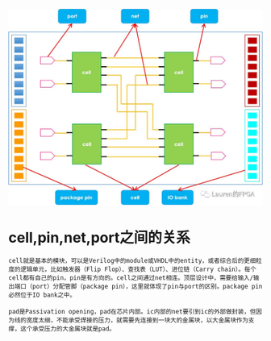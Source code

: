 ![image](https://github.com/TMeatlazijiding/On_the_way/blob/main/ic%E5%B0%8F%E7%AB%99/image/7jhkow1md1.jpeg)
# cell,pin,net,port之间的关系
~~~
cell就是基本的模块，可以是Verilog中的module或VHDL中的entity，或者综合后的更细粒度的逻辑单元，比如触发器（Flip Flop）、查找表（LUT）、进位链（Carry chain）。每个cell都有自己的pin，pin是有方向的。cell之间通过net相连。顶层设计中，需要给输入/输出端口（port）分配管脚（package pin），这里就体现了pin与port的区别。package pin必然位于IO bank之中。

pad是Passivation opening，pad在芯片内部。ic内部的net要引到ic的外部做封装，但因为线的宽度太细，不能承受焊接的压力，就需要先连接到一块大的金属块，以大金属块作为支撑，这个承受压力的大金属块就是pad。
~~~
